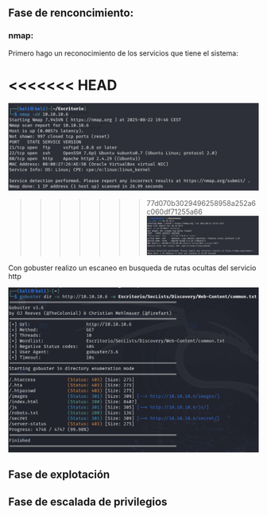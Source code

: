 
## Fase de renconcimiento:

### nmap:

Primero hago un reconocimiento de los servicios que tiene el sistema:

<<<<<<< HEAD
=======
![](HackMyVM/NightCity/Imagenes/imagen1.png)
>>>>>>> 77d070b3029496258958a252a6c060df71255a66
![](Imagenes/imagen1.png)

Con gobuster realizo un escaneo en busqueda de rutas ocultas del servicio http

![](Imagenes/Pasted%20image%2020250822202009.png)

## Fase de explotación


## Fase de escalada de privilegios
